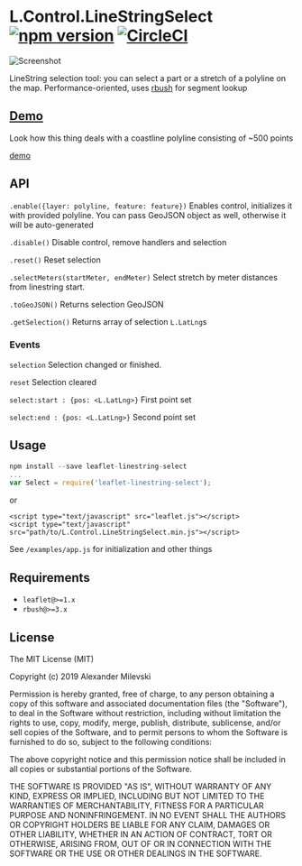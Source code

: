 # L.Control.LineStringSelect [![npm version](https://badge.fury.io/js/leaflet-linestring-select.svg)](https://badge.fury.io/js/leaflet-linestring-select) [![CircleCI](https://circleci.com/gh/w8r/L.Control.LineStringSelect.svg?style=shield)](https://circleci.com/gh/w8r/L.Control.LineStringSelect)

![Screenshot](https://user-images.githubusercontent.com/26884/63355399-5912de00-c366-11e9-9fd9-445d68d4203c.png)

LineString selection tool: you can select a part or a stretch of a polyline on the map. Performance-oriented, uses [rbush](https://github.com/mourner/rbush/) for segment lookup

## [Demo](https://w8r.github.io/L.Control.LineStringSelect)

Look how this thing deals with a coastline polyline consisting of ~500 points

[demo](https://w8r.github.io/L.Control.LineStringSelect)

## API

`.enable({layer: polyline, feature: feature})`
Enables control, initializes it with provided polyline. You can pass GeoJSON object as well, otherwise it will be auto-generated

`.disable()`
Disable control, remove handlers and selection

`.reset()`
Reset selection

`.selectMeters(startMeter, endMeter)`
Select stretch by meter distances from linestring start.

`.toGeoJSON()`
Returns selection GeoJSON

`.getSelection()`
Returns array of selection `L.LatLng`s

### Events

`selection`
Selection changed or finished.

`reset`
Selection cleared

`select:start : {pos: <L.LatLng>}`
First point set

`select:end : {pos: <L.LatLng>}`
Second point set

## Usage

```javascript
npm install --save leaflet-linestring-select
...
var Select = require('leaflet-linestring-select');
```

or

```
<script type="text/javascript" src="leaflet.js"></script>
<script type="text/javascript" src="path/to/L.Control.LineStringSelect.min.js"></script>
```

See `/examples/app.js` for initialization and other things

## Requirements

 - `leaflet@>=1.x`
 - `rbush@>=3.x`


## License

The MIT License (MIT)

Copyright (c) 2019 Alexander Milevski

Permission is hereby granted, free of charge, to any person obtaining a copy of
this software and associated documentation files (the "Software"), to deal in
the Software without restriction, including without limitation the rights to
use, copy, modify, merge, publish, distribute, sublicense, and/or sell copies of
the Software, and to permit persons to whom the Software is furnished to do so,
subject to the following conditions:

The above copyright notice and this permission notice shall be included in all
copies or substantial portions of the Software.

THE SOFTWARE IS PROVIDED "AS IS", WITHOUT WARRANTY OF ANY KIND, EXPRESS OR
IMPLIED, INCLUDING BUT NOT LIMITED TO THE WARRANTIES OF MERCHANTABILITY, FITNESS
FOR A PARTICULAR PURPOSE AND NONINFRINGEMENT. IN NO EVENT SHALL THE AUTHORS OR
COPYRIGHT HOLDERS BE LIABLE FOR ANY CLAIM, DAMAGES OR OTHER LIABILITY, WHETHER
IN AN ACTION OF CONTRACT, TORT OR OTHERWISE, ARISING FROM, OUT OF OR IN
CONNECTION WITH THE SOFTWARE OR THE USE OR OTHER DEALINGS IN THE SOFTWARE.
